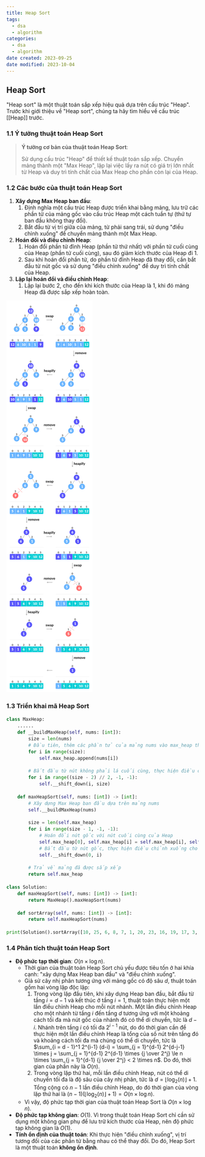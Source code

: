 ```yaml
---
title: Heap Sort
tags:
  - dsa
  - algorithm
categories:
  - dsa
  - algorithm
date created: 2023-09-25
date modified: 2023-10-04
---
```


## Heap Sort

"Heap sort" là một thuật toán sắp xếp hiệu quả dựa trên cấu trúc "Heap". Trước khi giới thiệu về "Heap sort", chúng ta hãy tìm hiểu về cấu trúc [[Heap]] trước.

### 1.1 Ý tưởng thuật toán Heap Sort

> **Ý tưởng cơ bản của thuật toán Heap Sort**:
>
> Sử dụng cấu trúc "Heap" để thiết kế thuật toán sắp xếp. Chuyển mảng thành một "Max Heap", lặp lại việc lấy ra nút có giá trị lớn nhất từ Heap và duy trì tính chất của Max Heap cho phần còn lại của Heap.

### 1.2 Các bước của thuật toán Heap Sort

1. **Xây dựng Max Heap ban đầu**:
   1. Định nghĩa một cấu trúc Heap được triển khai bằng mảng, lưu trữ các phần tử của mảng gốc vào cấu trúc Heap một cách tuần tự (thứ tự ban đầu không thay đổi).
   2. Bắt đầu từ vị trí giữa của mảng, từ phải sang trái, sử dụng "điều chỉnh xuống" để chuyển mảng thành một Max Heap.
2. **Hoán đổi và điều chỉnh Heap**:
   1. Hoán đổi phần tử đỉnh Heap (phần tử thứ nhất) với phần tử cuối cùng của Heap (phần tử cuối cùng), sau đó giảm kích thước của Heap đi $1$.
   2. Sau khi hoán đổi phần tử, do phần tử đỉnh Heap đã thay đổi, cần bắt đầu từ nút gốc và sử dụng "điều chỉnh xuống" để duy trì tính chất của Heap.
3. **Lặp lại hoán đổi và điều chỉnh Heap**:
   1. Lặp lại bước $2$, cho đến khi kích thước của Heap là $1$, khi đó mảng Heap đã được sắp xếp hoàn toàn.

![](https://raw.githubusercontent.com/vanhung4499/images/master/snap/20230925152845.png)

### 1.3 Triển khai mã Heap Sort

```python
class MaxHeap:
    ......
    def __buildMaxHeap(self, nums: [int]):
        size = len(nums)
        # Đầu tiên, thêm các phần tử của mảng nums vào max_heap theo thứ tự
        for i in range(size):
            self.max_heap.append(nums[i])
        
        # Bắt đầu từ nút không phải lá cuối cùng, thực hiện điều chỉnh xuống
        for i in range((size - 2) // 2, -1, -1):
            self.__shift_down(i, size)

    def maxHeapSort(self, nums: [int]) -> [int]:
        # Xây dựng Max Heap ban đầu dựa trên mảng nums
        self.__buildMaxHeap(nums)
        
        size = len(self.max_heap)
        for i in range(size - 1, -1, -1):
            # Hoán đổi nút gốc với nút cuối cùng của Heap
            self.max_heap[0], self.max_heap[i] = self.max_heap[i], self.max_heap[0]
            # Bắt đầu từ nút gốc, thực hiện điều chỉnh xuống cho Heap hiện tại
            self.__shift_down(0, i)
        
        # Trả về mảng đã được sắp xếp
        return self.max_heap
    
class Solution:
    def maxHeapSort(self, nums: [int]) -> [int]:
        return MaxHeap().maxHeapSort(nums)
        
    def sortArray(self, nums: [int]) -> [int]:
        return self.maxHeapSort(nums)
    
print(Solution().sortArray([10, 25, 6, 8, 7, 1, 20, 23, 16, 19, 17, 3, 18, 14]))
```

### 1.4 Phân tích thuật toán Heap Sort

- **Độ phức tạp thời gian**: $O(n \times \log n)$.
  - Thời gian của thuật toán Heap Sort chủ yếu được tiêu tốn ở hai khía cạnh: "xây dựng Max Heap ban đầu" và "điều chỉnh xuống".
  - Giả sử cây nhị phân tương ứng với mảng gốc có độ sâu $d$, thuật toán gồm hai vòng lặp độc lập:
     1. Trong vòng lặp đầu tiên, khi xây dựng Heap ban đầu, bắt đầu từ tầng $i = d - 1$ và kết thúc ở tầng $i = 1$, thuật toán thực hiện một lần điều chỉnh Heap cho mỗi nút nhánh. Một lần điều chỉnh Heap cho một nhánh từ tầng $i$ đến tầng $d$ tương ứng với một khoảng cách tối đa mà nút gốc của nhánh đó có thể di chuyển, tức là $d - i$. Nhánh trên tầng $i$ có tối đa $2^{i-1}$ nút, do đó thời gian cần để thực hiện một lần điều chỉnh Heap là tổng của số nút trên tầng đó và khoảng cách tối đa mà chúng có thể di chuyển, tức là $\sum_{i = d - 1}^1 2^{i-1} (d-i) = \sum_{j = 1}^{d-1} 2^{d-j-1} \times j = \sum_{j = 1}^{d-1} 2^{d-1} \times {j \over 2^j} \le n \times \sum_{j = 1}^{d-1} {j \over 2^j} < 2 \times n$. Do đó, thời gian của phần này là $O(n)$.
     2. Trong vòng lặp thứ hai, mỗi lần điều chỉnh Heap, nút có thể di chuyển tối đa là độ sâu của cây nhị phân, tức là $d = \lfloor \log_2(n) \rfloor + 1$. Tổng cộng có $n - 1$ lần điều chỉnh Heap, do đó thời gian của vòng lặp thứ hai là $(n-1)(\lfloor \log_2 (n)\rfloor + 1) = O(n \times \log n)$.
  - Vì vậy, độ phức tạp thời gian của thuật toán Heap Sort là $O(n \times \log n)$.
- **Độ phức tạp không gian**: $O(1)$. Vì trong thuật toán Heap Sort chỉ cần sử dụng một không gian phụ để lưu trữ kích thước của Heap, nên độ phức tạp không gian là $O(1)$.
- **Tính ổn định của thuật toán**: Khi thực hiện "điều chỉnh xuống", vị trí tương đối của các phần tử bằng nhau có thể thay đổi. Do đó, Heap Sort là một thuật toán **không ổn định**.

